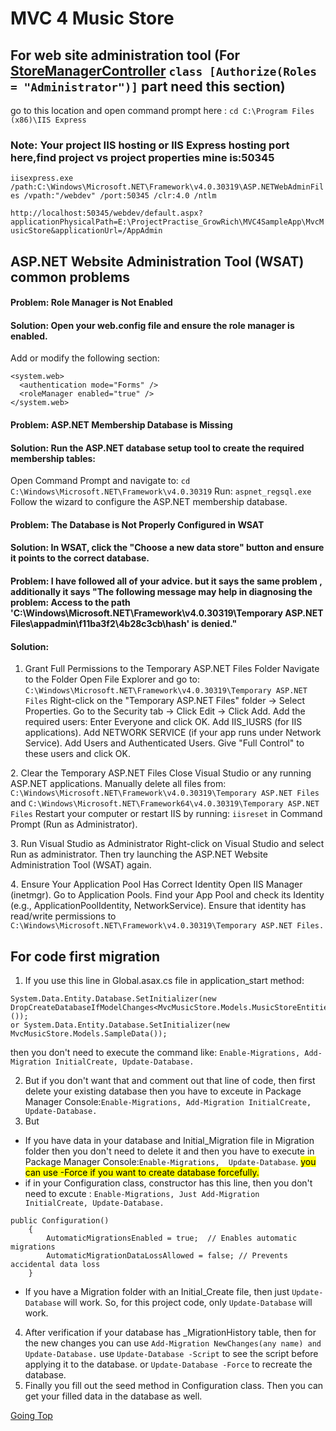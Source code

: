 # MVC 4 Music Store

## For web site administration tool (For [StoreManagerController](https://github.com/humayoun007/MVC4MusicStore/blob/main/MvcMusicStore/Controllers/StoreManagerController.cs) ```class [Authorize(Roles = "Administrator")]``` part need this section) 
go to this location and open command prompt here : ```cd C:\Program Files (x86)\IIS Express```

### Note: Your project IIS hosting or IIS Express hosting port here,find project vs project properties mine is:50345
```iisexpress.exe /path:C:\Windows\Microsoft.NET\Framework\v4.0.30319\ASP.NETWebAdminFiles /vpath:"/webdev" /port:50345 /clr:4.0 /ntlm```

```http://localhost:50345/webdev/default.aspx?applicationPhysicalPath=E:\ProjectPractise_GrowRich\MVC4SampleApp\MvcMusicStore&applicationUrl=/AppAdmin```

## ASP.NET Website Administration Tool (WSAT) common problems 
#### Problem: Role Manager is Not Enabled
#### Solution: Open your web.config file and ensure the role manager is enabled.

Add or modify the following section:
```
<system.web>
  <authentication mode="Forms" />
  <roleManager enabled="true" />
</system.web>
```

#### Problem: ASP.NET Membership Database is Missing
#### Solution: Run the ASP.NET database setup tool to create the required membership tables:

Open Command Prompt and navigate to:
```cd C:\Windows\Microsoft.NET\Framework\v4.0.30319```
Run:
```aspnet_regsql.exe```
Follow the wizard to configure the ASP.NET membership database.

#### Problem: The Database is Not Properly Configured in WSAT
#### Solution: In WSAT, click the "Choose a new data store" button and ensure it points to the correct database.

#### Problem: I have followed all of your advice. but it says the same problem , additionally it says "The following message may help in diagnosing the problem: Access to the path 'C:\Windows\Microsoft.NET\Framework\v4.0.30319\Temporary ASP.NET Files\appadmin\f11ba3f2\4b28c3cb\hash' is denied."
#### Solution: 
1. Grant Full Permissions to the Temporary ASP.NET Files Folder
Navigate to the Folder
Open File Explorer and go to:
```C:\Windows\Microsoft.NET\Framework\v4.0.30319\Temporary ASP.NET Files```
Right-click on the "Temporary ASP.NET Files" folder → Select Properties.
Go to the Security tab → Click Edit → Click Add.
Add the required users:
Enter Everyone and click OK.
Add IIS_IUSRS (for IIS applications).
Add NETWORK SERVICE (if your app runs under Network Service).
Add Users and Authenticated Users.
Give "Full Control" to these users and click OK.

2️. Clear the Temporary ASP.NET Files
Close Visual Studio or any running ASP.NET applications.
Manually delete all files from:
```C:\Windows\Microsoft.NET\Framework\v4.0.30319\Temporary ASP.NET Files```
and
```C:\Windows\Microsoft.NET\Framework64\v4.0.30319\Temporary ASP.NET Files```
Restart your computer or restart IIS by running:
```iisreset```
in Command Prompt (Run as Administrator).

3️. Run Visual Studio as Administrator
Right-click on Visual Studio and select Run as administrator.
Then try launching the ASP.NET Website Administration Tool (WSAT) again.

4️. Ensure Your Application Pool Has Correct Identity
Open IIS Manager (inetmgr).
Go to Application Pools.
Find your App Pool and check its Identity (e.g., ApplicationPoolIdentity, NetworkService).
Ensure that identity has read/write permissions to ```C:\Windows\Microsoft.NET\Framework\v4.0.30319\Temporary ASP.NET Files.```

## For code first migration 

1. If you use this line in Global.asax.cs file in application_start method: 
```Csharp
System.Data.Entity.Database.SetInitializer(new DropCreateDatabaseIfModelChanges<MvcMusicStore.Models.MusicStoreEntities>());
or System.Data.Entity.Database.SetInitializer(new MvcMusicStore.Models.SampleData());
```
then you don't need to execute the command like: ```Enable-Migrations, Add-Migration InitialCreate, Update-Database.```

2. But if you don't want that and comment out that line of code, then first delete your existing database then you have to exceute in Package Manager Console:```Enable-Migrations, Add-Migration InitialCreate, Update-Database.```
3. But
 * If you have data in your database and Initial_Migration file in Migration folder then you don't need to delete it and then you have to execute in Package Manager Console:```Enable-Migrations,  Update-Database```.  <mark>you can use -Force if you want to create database forcefully.</mark>
* if in your Configuration class, constructor has this line, then you don't need to excute : ```Enable-Migrations, Just Add-Migration InitialCreate, Update-Database.```
```CSharp
public Configuration()
    {
        AutomaticMigrationsEnabled = true;  // Enables automatic migrations
        AutomaticMigrationDataLossAllowed = false; // Prevents accidental data loss
    }
```
* If you have a Migration folder with an Initial_Create file, then just ```Update-Database``` will work. So, for this project code, only ```Update-Database``` will work.
4. After verification if your database has _MigrationHistory table, then for the new changes you can use ```Add-Migration NewChanges(any name) and Update-Database.``` use ```Update-Database -Script``` to see the script before applying it to the database. or ```Update-Database -Force``` to recreate the database.
5. Finally you fill out the seed method in Configuration class. Then you can get your filled data in the database as well.

[Going Top](#mvc-4-music-store) 


